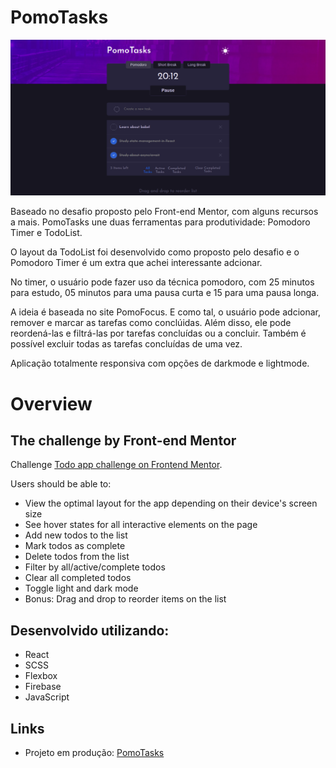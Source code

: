# PomoTasks

![Screenshot](/src/assets/img/demo.png)

Baseado no desafio proposto pelo Front-end Mentor, com alguns recursos a mais.
PomoTasks une duas ferramentas para produtividade: Pomodoro Timer e TodoList.

O layout da TodoList foi desenvolvido como proposto pelo desafio e o Pomodoro Timer é um extra que achei interessante adcionar.

No timer, o usuário pode fazer uso da técnica pomodoro, com 25 minutos para estudo, 05 minutos para uma pausa curta e 15 para uma pausa longa.

A ideia é baseada no site PomoFocus. E como tal, o usuário pode adcionar, remover e marcar as tarefas como conclúidas. Além disso, ele pode reordená-las e filtrá-las por tarefas concluídas ou a concluir. Também é possível excluir todas as tarefas concluídas de uma vez.

Aplicação totalmente responsiva com opções de darkmode e lightmode.

# Overview

## The challenge by Front-end Mentor

Challenge [Todo app challenge on Frontend Mentor](https://www.frontendmentor.io/challenges/todo-app-Su1_KokOW).

Users should be able to:

* View the optimal layout for the app depending on their device's screen size
* See hover states for all interactive elements on the page
* Add new todos to the list
* Mark todos as complete
* Delete todos from the list
* Filter by all/active/complete todos
* Clear all completed todos
* Toggle light and dark mode
* Bonus: Drag and drop to reorder items on the list

## Desenvolvido utilizando:

- React
- SCSS
- Flexbox
- Firebase
- JavaScript

## Links

- Projeto em produção: [PomoTasks](https://gregisb.github.io/PomoTasks/)